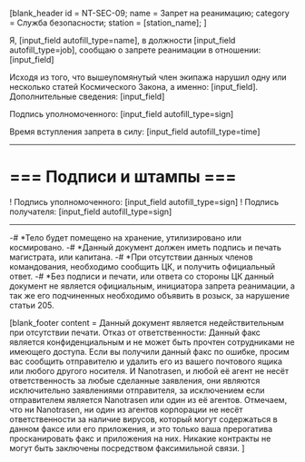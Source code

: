 [blank_header
id = NT-SEC-09;
name = Запрет на реанимацию;
category = Служба безопасности;
station = [station_name];
]

Я, [input_field autofill_type=name], в должности [input_field autofill_type=job], сообщаю о запрете реанимации в отношении: [input_field]
<br>

Исходя из того, что вышеупомянутый член экипажа нарушил одну или несколько статей Космического Закона, а именно: [input_field].
Дополнительные сведения: [input_field]
<br>

Подпись уполномоченного: [input_field autofill_type=sign]
<br>

Время вступления запрета в силу: [input_field autofill_type=time]

---

# === Подписи и штампы ===

! Подпись уполномоченного: [input_field autofill_type=sign]
! Подпись получателя: [input_field autofill_type=sign]

---

-# *Тело будет помещено на хранение, утилизировано или космировано.
-# *Данный документ должен иметь подпись и печать магистрата, или капитана.
-# *При отсутствии данных членов командования, необходимо сообщить ЦК, и получить официальный ответ.
-# *Без подписи и печати, или ответа со стороны ЦК данный документ не является официальным, инициатора запрета реанимации, а так же его подчиненных необходимо объявить в розыск, за нарушение статьи 205.

[blank_footer
content = Данный документ является недействительным при отсутствии печати.
Отказ от ответственности: Данный факс является конфиденциальным и не может быть прочтен сотрудниками не имеющего доступа. Если вы получили данный факс по ошибке, просим вас сообщить отправителю и удалить его из вашего почтового ящика или любого другого носителя. И Nanotrasen, и любой её агент не несёт ответственность за любые сделанные заявления, они являются исключительно заявлениями отправителя, за исключением если отправителем является Nanotrasen или один из её агентов. Отмечаем, что ни Nanotrasen, ни один из агентов корпорации не несёт ответственности за наличие вирусов, который могут содержаться в данном факсе или его приложения, и это только ваша прерогатива просканировать факс и приложения на них. Никакие контракты не могут быть заключены посредством факсимильной связи.
]

